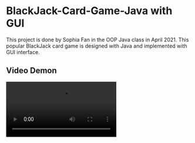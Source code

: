 # BlackJack-Card-Game-Java with GUI
This project is done by Sophia Fan in the OOP Java class in April 2021. This popular BlackJack card game is designed with Java and implemented with GUI interface.

## Video Demon
![video](/images/BlackJackVideo.mov)
